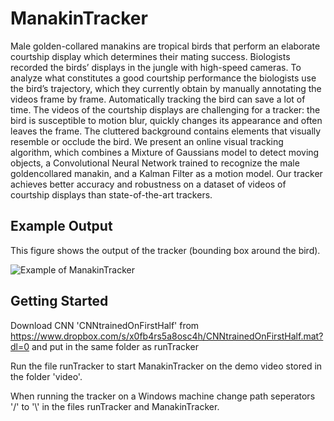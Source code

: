 # ManakinTracker

Male golden-collared manakins are tropical birds that perform an elaborate courtship display
which determines their mating success. Biologists recorded the birds’ displays in the
jungle with high-speed cameras. To analyze what constitutes a good courtship performance
the biologists use the bird’s trajectory, which they currently obtain by manually annotating
the videos frame by frame. Automatically tracking the bird can save a lot of time.
The videos of the courtship displays are challenging for a tracker: the bird is susceptible
to motion blur, quickly changes its appearance and often leaves the frame. The cluttered
background contains elements that visually resemble or occlude the bird. We present an
online visual tracking algorithm, which combines a Mixture of Gaussians model to detect
moving objects, a Convolutional Neural Network trained to recognize the male goldencollared
manakin, and a Kalman Filter as a motion model. Our tracker achieves better
accuracy and robustness on a dataset of videos of courtship displays than state-of-the-art
trackers.

## Example Output

This figure shows the output of the tracker (bounding box around the bird).

![Example of ManakinTracker](https://github.com/anna-gostler/ManakinTracker/blob/master/output.gif)


## Getting Started

Download CNN 'CNNtrainedOnFirstHalf' from https://www.dropbox.com/s/x0fb4rs5a8osc4h/CNNtrainedOnFirstHalf.mat?dl=0
and put in the same folder as runTracker

Run the file runTracker to start ManakinTracker on the demo video stored in the folder 'video'.
 
When running the tracker on a Windows machine change path seperators '/' to '\\' in the files runTracker and ManakinTracker.
